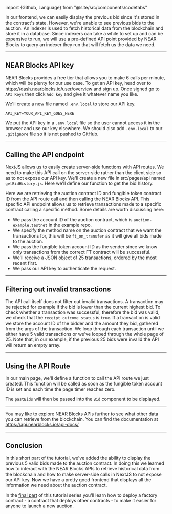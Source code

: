 import {Github, Language} from "@site/src/components/codetabs"

In our frontend, we can easily display the previous bid since it's stored in the contract's state. However, we're unable to see previous bids to the auction. An indexer is used to fetch historical data from the blockchain and store it in a database. Since indexers can take a while to set up and can be expensive to run, we will use a pre-defined API point provided by NEAR Blocks to query an indexer they run that will fetch us the data we need.

---

## NEAR Blocks API key

NEAR Blocks provides a free tier that allows you to make 6 calls per minute, which will be plenty for our use case. To get an API key, head over to https://dash.nearblocks.io/user/overview and sign up. Once signed go to `API Keys` then click `Add key` and give it whatever name you like. 

We'll create a new file named `.env.local` to store our API key.

```env
API_KEY=YOUR_API_KEY_GOES_HERE
```

We put the API key in a `.env.local` file so the user cannot access it in the browser and use our key elsewhere. We should also add `.env.local` to our `.gitignore` file so it is not pushed to GitHub.

---

## Calling the API endpoint

NextJS allows us to easily create server-side functions with API routes. We need to make this API call on the server-side rather than the client side so as to not expose our API key. We'll create a new file in src/pages/api named `getBidHistory.js`. Here we'll define our function to get the bid history.

<Language value="javascript" language="javascript" showSingleFName={true}>
    <Github fname="getBidHistory.js" 
        url="https://github.com/near-examples/auctions-tutorial/blob/main/frontend/src/pages/api/getBidHistory.js#L1-L13"
        start="1" end="13" />
</Language>

Here we are retrieving the auction contract ID and fungible token contract ID from the API route call and then calling the NEAR Blocks API. This specific API endpoint allows us to retrieve transactions made to a specific contract calling a specific method. Some details are worth discussing here:

- We pass the account ID of the auction contract, which is `auction-example.testnet` in the example repo.
- We specify the method name on the auction contract that we want the transactions for, this will be `ft_on_transfer` as it will give all bids made to the auction.
- We pass the fungible token account ID as the sender since we know only transactions from the correct FT contract will be successful.
- We'll receive a JSON object of 25 transactions, ordered by the most recent first.
- We pass our API key to authenticate the request.

---

## Filtering out invalid transactions

The API call itself does not filter out invalid transactions. A transaction may be rejected for example if the bid is lower than the current highest bid. To check whether a transaction was successful, therefore the bid was valid, we check that the `receipt outcome status` is `true`. If a transaction is valid we store the account ID of the bidder and the amount they bid, gathered from the args of the transaction. We loop through each transaction until we either have 5 valid transactions or we've looped through the whole page of 25. Note that, in our example, if the previous 25 bids were invalid the API will return an empty array. 

<Language value="javascript" language="javascript" showSingleFName={true}>
    <Github fname="getBidHistory.js" 
        url="https://github.com/near-examples/auctions-tutorial/blob/main/frontend/src/pages/api/getBidHistory.js#L15-L43"
        start="15" end="43" />
</Language>

---

## Using the API Route

In our main page, we'll define a function to call the API route we just created. This function will be called as soon as the fungible token account ID is set and each time the page timer reaches zero.

<Language value="javascript" language="javascript" showSingleFName={true}>
    <Github fname="getBidHistory.js" 
        url="https://github.com/near-examples/auctions-tutorial/blob/main/frontend/src/pages/index.js#L114-L124"
        start="116" end="124" />
</Language>

The `pastBids` will then be passed into the `Bid` component to be displayed.

---

You may like to explore NEAR Blocks APIs further to see what other data you can retrieve from the blockchain. You can find the documentation at https://api.nearblocks.io/api-docs/

---

## Conclusion

In this short part of the tutorial, we've added the ability to display the previous 5 valid bids made to the auction contract. In doing this we learned how to interact with the NEAR Blocks APIs to retrieve historical data from the blockchain and how to make server-side calls in NextJS to not expose our API key. Now we have a pretty good frontend that displays all the information we need about the auction contract.

In the [final part](./7-factory.md) of this tutorial series you'll learn how to deploy a factory contract - a contract that deploys other contracts - to make it easier for anyone to launch a new auction.
